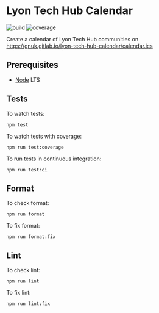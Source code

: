 # Lyon Tech Hub Calendar

![build](https://gitlab.com/Gnuk/lyon-tech-hub-calendar/badges/main/pipeline.svg)
![coverage](https://gitlab.com/Gnuk/lyon-tech-hub-calendar/badges/main/coverage.svg)

Create a calendar of Lyon Tech Hub communities on https://gnuk.gitlab.io/lyon-tech-hub-calendar/calendar.ics

## Prerequisites

- [Node](https://nodejs.org/) LTS

## Tests

To watch tests:

```shell
npm test
```

To watch tests with coverage:

```shell
npm run test:coverage
```

To run tests in continuous integration:

```shell
npm run test:ci
```

## Format

To check format:

```shell
npm run format
```

To fix format:

```shell
npm run format:fix
```

## Lint

To check lint:

```shell
npm run lint
```

To fix lint:

```shell
npm run lint:fix
```
